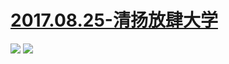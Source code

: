 # [2017.08.25-清扬放肆大学](https://www.bilibili.com/blackboard/activity-QYFSDX.html)
![](https://bilicoverimg.github.io/2017/2017.08.25-清扬放肆大学.jpg)
![](https://bilicover2017.github.io/2017.08.25.jpg)